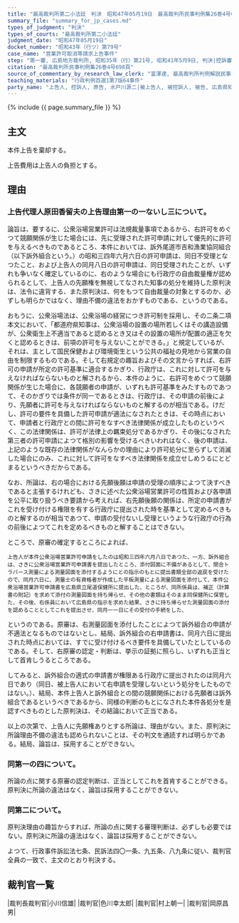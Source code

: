 ```yaml
---
title: "最高裁判所第二小法廷　判決　昭和47年05月19日　最高裁判所民事判例集26巻4号698頁"
summary_file: "summary_for_jp_cases.md"
types_of_judgment: "判決"
types_of_courts: "最高裁判所第二小法廷"
judgment_date: "昭和47年05月19日"
docket_number: "昭和43年（行ツ）第79号"
case_name: "営業許可取消等請求上告事件"
step: "第一審, 広島地方裁判所, 昭和35年（行）第21号, 昭和41年5月9日, 判決|控訴審, 広島高等裁判所, 昭和41年（行コ）第2号, 昭和43年5月16日, 判決"
citation: "最高裁判所民事判例集26巻4号698頁"
source_of_commentary_by_research_law_clerk: "富澤達, 最高裁判所判例解説民事篇昭和47年度号422頁"
teaching_materials: "行政判例百選1第7版64事件"
party_name: "上告人, 控訴人, 原告, 水戸川源二|被上告人, 被控訴人, 被告, 広島県知事"
---
```




{% include {{ page.summary_file }}  %}










## 主文



本件上告を棄却する。

上告費用は上告人の負担とする。





## 理由



### 上告代理人原田香留夫の上告理由第一の一ないし三について。

論旨は、要するに、公衆浴場営業許可は法規裁量事項であるから、右許可をめぐつて競願関係が生じた場合には、先に受理された許可申請に対して優先的に許可を与えるべきものであるところ、本件においては、訴外尾道市吉和漁業協同組合（以下訴外組合という。）の昭和三四年六月六日の許可申請は、同日不受理となつたこと、および上告人の同月八日の許可申請は、同日受理されたことが、いずれも争いなく確定しているのに、右のような場合にも行政庁の自由裁量権が認められるとして、上告人の先願権を無視してなされた知事の処分を維持した原判決は、法令に違背する、また原判決は、何をもつて自由裁量の対象とするのか、必ずしも明らかではなく、理由不備の違法をおかすものである、というのである。

おもうに、公衆浴場法は、公衆浴場の経営につき許可制を採用し、その二条二項本文において、「都道府県知事は、公衆浴場の設置の場所若しくはその講造設備が、公衆衛生上不適当であると認めるとき又はその設置の場所が配置の適正を欠くと認めるときは、前項の許可を与えないことができる。」と規定しているが、それは、主として国民保健および環境衛生という公共の福祉の見地から営業の自由を制限するものである。そして右規定の趣旨およびその文言からすれば、右許可の申請が所定の許可基準に適合するかぎり、行政庁は、これに対して許可を与えなければならないものと解されるから、本件のように、右許可をめぐつて競願関係が生じた場合に、各競願者の申請が、いずれも許可基準をみたすものであつて、そのかぎりでは条件が同一であるときは、行政庁は、その申請の前後により、先願者に許可を与えなければならないものと解するのが相当である。けだし、許可の要件を具備した許可申請が適法になされたときは、その時点において、申請者と行政庁との間に許可をなすべき法律関係が成立したものというべく、この法律関係は、許可が法律上の羈束処分であるかぎり、その後になされた第三者の許可申請によつて格別の影響を受けるべきいわれはなく、後の申請は、上記のような既存の法律関係がなんらかの理由により許可処分に至らずして消滅した場合にのみ、これに対して許可をなすべき法律関係を成立せしめうるにとどまるというべきだからである。

なお、所論は、右の場合における先願後願は申請の受理の順序によつて決すべきであると主張するけれども、さきに述べた公衆浴場営業許可の性質および各申請を公平に取り扱うべき要請から考えれば、右先願後願の関係は、所定の申請書がこれを受け付ける権限を有する行政庁に提出された時を基準として定めるべきものと解するのが相当であつて、申請の受付ないし受理というような行政庁の行為の前後によつてこれを定めるべきものと解することはできない。

ところで、原審の確定するところによれば、

	上告人が本件公衆浴場営業許可申請をしたのは昭和三四年六月八日であつた、一方、訴外組合は、さきに公衆浴場営業許可申請書を提出したところ、添付図面に不備があるとして、閉合トラバース測量による測量図面を添付するようにとの指示のもとに提出書類全部の返戻を受けたので、同月六日に、測量士の有資格者が作成した平板測量による測量図面を添付して、本件公衆浴場営業許可申請書を広島県立尾道保健所に提出した、ところが、同所係員は、補正（計算書の附記）を求めて添付の測量図面を持ち帰らせ、その他の書類はそのまま同保健所に保管した、その後、右係員において広島県の指示を求めた結果、さきに持ち帰らせた測量図面の添付を認めることとしてこれを提出させ、同月一一日にその受付の手続をした、
というのである。原審は、右測量図面を添付したことによつて訴外組合の申請が不適法となるものではないとし、結局、訴外組合の右申請書は、同月六日に提出された時点においては、すでに受け付けるべき要件を具備していたとしているのである。そして、右原審の認定・判断は、挙示の証拠に照らし、いずれも正当として首肯しうるところである。

してみると、訴外組合の適式の申請書が権限ある行政庁に提出されたのは同月六日であり（同日、被上告人において右申請を受理しないという処分をしたものではない。）、結局、本件上告人と訴外組合との間の競願関係における先願者は訴外組合であるというべきであるから、同様の判断のもとになされた本件各処分を是認すべきものとした原判決は、その結論において正当である。

以上の次第で、上告人に先願権ありとする所論は、理由がない。また、原判決に所論理由不備の違法も認められないことは、その判文を通読すれば明らかである。結局、論旨は、採用することができない。

### 同第一の四について。

所論の点に関する原審の認定判断は、正当としてこれを首肯することができる。原判決に所論の違法はなく、論旨は採用することができない。

### 同第二について。

原判決理由の趣旨からすれば、所論の点に関する審理判断は、必ずしも必要ではない。原判決に所論の違法はなく、論旨は採用することができない。

よつて、行政事件訴訟法七条、民訴法四〇一条、九五条、八九条に従い、裁判官全員の一致で、主文のとおり判決する。

## 裁判官一覧

|裁判長裁判官|小川信雄|
|裁判官|色川幸太郎|
|裁判官|村上朝一|
|裁判官|岡原昌男|

